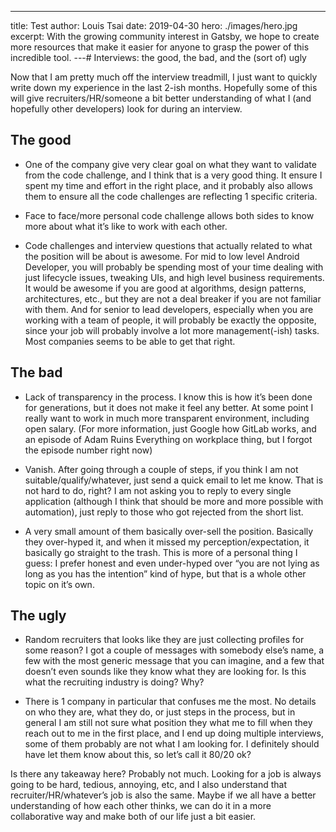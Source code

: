 ---
title: Test
author: Louis Tsai
date: 2019-04-30
hero: ./images/hero.jpg
excerpt: With the growing community interest in Gatsby, we hope to create more resources that make it easier for anyone to grasp the power of this incredible tool.
---# Interviews: the good, the bad, and the (sort of) ugly

Now that I am pretty much off the interview treadmill, I just want to quickly write down my experience in the last 2-ish months. Hopefully some of this will give recruiters/HR/someone a bit better understanding of what I (and hopefully other developers) look for during an interview.

## The good

* One of the company give very clear goal on what they want to validate from the code challenge, and I think that is a very good thing. It ensure I spent my time and effort in the right place, and it probably also allows them to ensure all the code challenges are reflecting 1 specific criteria.

* Face to face/more personal code challenge allows both sides to know more about what it’s like to work with each other.

* Code challenges and interview questions that actually related to what the position will be about is awesome. For mid to low level Android Developer, you will probably be spending most of your time dealing with just lifecycle issues, tweaking UIs, and high level business requirements. It would be awesome if you are good at algorithms, design patterns, architectures, etc., but they are not a deal breaker if you are not familiar with them. And for senior to lead developers, especially when you are working with a team of people, it will probably be exactly the opposite, since your job will probably involve a lot more management(-ish) tasks. Most companies seems to be able to get that right.

## The bad

* Lack of transparency in the process. I know this is how it’s been done for generations, but it does not make it feel any better. At some point I really want to work in much more transparent environment, including open salary. (For more information, just Google how GitLab works, and an episode of Adam Ruins Everything on workplace thing, but I forgot the episode number right now)

* Vanish. After going through a couple of steps, if you think I am not suitable/qualify/whatever, just send a quick email to let me know. That is not hard to do, right? I am not asking you to reply to every single application (although I think that should be more and more possible with automation), just reply to those who got rejected from the short list.

* A very small amount of them basically over-sell the position. Basically they over-hyped it, and when it missed my perception/expectation, it basically go straight to the trash. This is more of a personal thing I guess: I prefer honest and even under-hyped over “you are not lying as long as you has the intention” kind of hype, but that is a whole other topic on it’s own.

## The ugly

* Random recruiters that looks like they are just collecting profiles for some reason? I got a couple of messages with somebody else’s name, a few with the most generic message that you can imagine, and a few that doesn’t even sounds like they know what they are looking for. Is this what the recruiting industry is doing? Why?

* There is 1 company in particular that confuses me the most. No details on who they are, what they do, or just steps in the process, but in general I am still not sure what position they what me to fill when they reach out to me in the first place, and I end up doing multiple interviews, some of them probably are not what I am looking for. I definitely should have let them know about this, so let’s call it 80/20 ok?

Is there any takeaway here? Probably not much. Looking for a job is always going to be hard, tedious, annoying, etc, and I also understand that recruiter/HR/whatever’s job is also the same. Maybe if we all have a better understanding of how each other thinks, we can do it in a more collaborative way and make both of our life just a bit easier.
